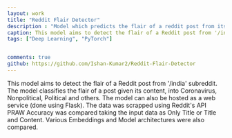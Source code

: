 ```yaml
---
layout: work
title: "Reddit Flair Detector"
description : "Model which predicts the flair of a reddit post from its contents"
caption: This model aims to detect the flair of a Reddit post from '/india' subreddit. The model classifies the flair of a post given its URL into Coronavirus, Nonpolitical, Political and others. The model can also be hosted as a web service.
tags: ["Deep Learning", "PyTorch"]


comments: true
github: https://github.com/Ishan-Kumar2/Reddit-Flair-Detector
---
```


This model aims to detect the flair of a Reddit post from '/india' subreddit. The model classifies the flair of a post given its content, into Coronavirus, Nonpolitical, Political and others. The model can also be hosted as a web service (done using Flask). The data was scrapped using Reddit's API PRAW
Accuracy was compared taking the input data as Only Title or Title and Content. Various Embeddings and Model architectures were also compared.
